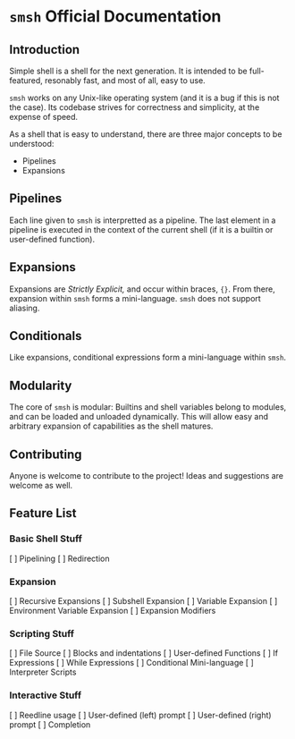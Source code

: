 `smsh` Official Documentation
===========================

Introduction
------------

Simple shell is a shell for the next generation.
It is intended to be full-featured, resonably fast, and most of all, easy to use.

`smsh` works on any Unix-like operating system (and it is a bug if this is not the case).
Its codebase strives for correctness and simplicity, at the expense of speed.



As a shell that is easy to understand, 
there are three major concepts to be understood:
- Pipelines
- Expansions

## Pipelines
Each line given to `smsh` is interpretted as a pipeline.
The last element in a pipeline is executed in the context of the current shell
(if it is a builtin or user-defined function).

## Expansions
Expansions are _Strictly Explicit,_ and occur within braces, `{}`.
From there, expansion within `smsh` forms a mini-language.
`smsh` does not support aliasing.

## Conditionals
Like expansions, conditional expressions form a mini-language within `smsh`.

## Modularity
The core of `smsh` is modular: Builtins and shell variables belong to 
modules, and can be loaded and unloaded dynamically.
This will allow easy and arbitrary expansion of capabilities as the
shell matures.

## Contributing
Anyone is welcome to contribute to the project! Ideas and suggestions are welcome as well.


## Feature List
### Basic Shell Stuff
[ ] Pipelining
[ ] Redirection

### Expansion
[ ] Recursive Expansions
[ ] Subshell Expansion
[ ] Variable Expansion
[ ] Environment Variable Expansion
[ ] Expansion Modifiers

### Scripting Stuff
[ ] File Source
[ ] Blocks and indentations
[ ] User-defined Functions
[ ] If Expressions
[ ] While Expressions
[ ] Conditional Mini-language
[ ] Interpreter Scripts

### Interactive Stuff
[ ] Reedline usage
[ ] User-defined (left) prompt
[ ] User-defined (right) prompt
[ ] Completion
